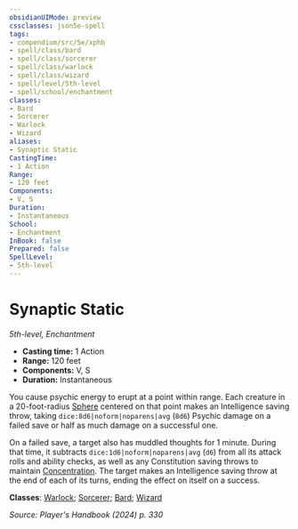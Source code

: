 ```yaml
---
obsidianUIMode: preview
cssclasses: json5e-spell
tags:
- compendium/src/5e/xphb
- spell/class/bard
- spell/class/sorcerer
- spell/class/warlock
- spell/class/wizard
- spell/level/5th-level
- spell/school/enchantment
classes:
- Bard
- Sorcerer
- Warlock
- Wizard
aliases:
- Synaptic Static
CastingTime: 
- 1 Action
Range:
- 120 feet
Components:
- V, S
Duration:
- Instantaneous
School:
- Enchantment
InBook: false
Prepared: false
SpellLevel:
- 5th-level
---
```

# Synaptic Static
*5th-level, Enchantment*  


- **Casting time:** 1 Action
- **Range:** 120 feet
- **Components:** V, S
- **Duration:** Instantaneous

You cause psychic energy to erupt at a point within range. Each creature in a 20-foot-radius [Sphere](/3-Mechanics/CLI/variant-rules/sphere-area-of-effect-xphb.md) centered on that point makes an Intelligence saving throw, taking `dice:8d6|noform|noparens|avg` (`8d6`) Psychic damage on a failed save or half as much damage on a successful one.

On a failed save, a target also has muddled thoughts for 1 minute. During that time, it subtracts `dice:1d6|noform|noparens|avg` (`d6`) from all its attack rolls and ability checks, as well as any Constitution saving throws to maintain [Concentration](conditions.md#Concentration). The target makes an Intelligence saving throw at the end of each of its turns, ending the effect on itself on a success.

**Classes**: [Warlock](/3-Mechanics/CLI/lists/list-spells-classes-warlock.md); [Sorcerer](/3-Mechanics/CLI/lists/list-spells-classes-sorcerer.md); [Bard](/3-Mechanics/CLI/lists/list-spells-classes-bard.md); [Wizard](/3-Mechanics/CLI/lists/list-spells-classes-wizard.md)

*Source: Player's Handbook (2024) p. 330*